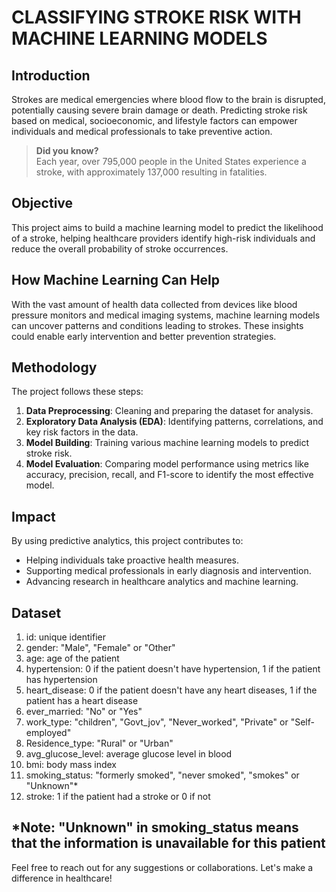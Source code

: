 # CLASSIFYING STROKE RISK WITH MACHINE LEARNING MODELS

## Introduction
Strokes are medical emergencies where blood flow to the brain is disrupted, potentially causing severe brain damage or death. Predicting stroke risk based on medical, socioeconomic, and lifestyle factors can empower individuals and medical professionals to take preventive action. 

> **Did you know?**  
> Each year, over 795,000 people in the United States experience a stroke, with approximately 137,000 resulting in fatalities.

## Objective
This project aims to build a machine learning model to predict the likelihood of a stroke, helping healthcare providers identify high-risk individuals and reduce the overall probability of stroke occurrences.

## How Machine Learning Can Help
With the vast amount of health data collected from devices like blood pressure monitors and medical imaging systems, machine learning models can uncover patterns and conditions leading to strokes. These insights could enable early intervention and better prevention strategies.

## Methodology
The project follows these steps:
1. **Data Preprocessing**: Cleaning and preparing the dataset for analysis.
2. **Exploratory Data Analysis (EDA)**: Identifying patterns, correlations, and key risk factors in the data.
3. **Model Building**: Training various machine learning models to predict stroke risk.
4. **Model Evaluation**: Comparing model performance using metrics like accuracy, precision, recall, and F1-score to identify the most effective model.

## Impact
By using predictive analytics, this project contributes to:
- Helping individuals take proactive health measures.
- Supporting medical professionals in early diagnosis and intervention.
- Advancing research in healthcare analytics and machine learning.

## Dataset
1) id: unique identifier
2) gender: "Male", "Female" or "Other"
3) age: age of the patient
4) hypertension: 0 if the patient doesn't have hypertension, 1 if the patient has hypertension
5) heart_disease: 0 if the patient doesn't have any heart diseases, 1 if the patient has a heart disease
6) ever_married: "No" or "Yes"
7) work_type: "children", "Govt_jov", "Never_worked", "Private" or "Self-employed"
8) Residence_type: "Rural" or "Urban"
9) avg_glucose_level: average glucose level in blood
10) bmi: body mass index
11) smoking_status: "formerly smoked", "never smoked", "smokes" or "Unknown"*
12) stroke: 1 if the patient had a stroke or 0 if not

*Note: "Unknown" in smoking_status means that the information is unavailable for this patient
---

Feel free to reach out for any suggestions or collaborations. Let's make a difference in healthcare!
